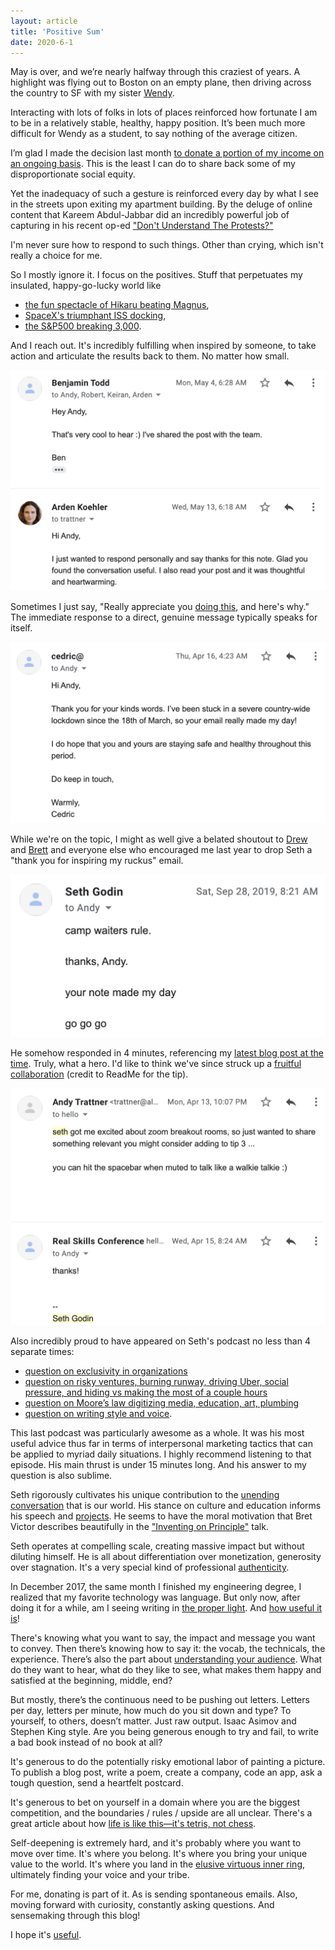 ```yaml
---
layout: article
title: 'Positive Sum'
date: 2020-6-1
---
```


May is over, and we’re nearly halfway through this craziest of years. A highlight was flying out to Boston on an empty plane, then driving across the country to SF with my sister [Wendy](https://wendytrattner.com/).

Interacting with lots of folks in lots of places reinforced how fortunate I am to be in a relatively stable, healthy, happy position. It’s been much more difficult for Wendy as a student, to say nothing of the average citizen.

I’m glad I made the decision last month [to donate a portion of my income on an ongoing basis](https://andytrattner.com/giving-what-we-can). This is the least I can do to share back some of my disproportionate social equity.

Yet the inadequacy of such a gesture is reinforced every day by what I see in the streets upon exiting my apartment building. By the deluge of online content that Kareem Abdul-Jabbar did an incredibly powerful job of capturing in his recent op-ed ["Don't Understand The Protests?"](https://www.latimes.com/opinion/story/2020-05-30/dont-understand-the-protests-what-youre-seeing-is-people-pushed-to-the-edge)

I'm never sure how to respond to such things. Other than crying, which isn't really a choice for me.

So I mostly ignore it. I focus on the positives. Stuff that perpetuates my insulated, happy-go-lucky world like
- [the fun spectacle of Hikaru beating Magnus](https://chess24.com/en/read/news/lindores-abbey-rapid-challenge-sfs-day-3-nakamura-beats-carlsen),
- [SpaceX's triumphant ISS docking](https://www.nytimes.com/2020/05/31/science/spacex-astronauts-arrival.html),
- [the S&P500 breaking 3,000](https://www.marketwatch.com/story/sp-500-index-tops-3000-for-first-time-heres-what-it-means-and-how-the-stock-market-got-here-2019-07-10).

And I reach out. It's incredibly fulfilling when inspired by someone, to take action and articulate the results back to them. No matter how small.

![](/img/80k-email.png#L)

Sometimes I just say, "Really appreciate you [doing this](https://commoncog.com/blog/career-moats-101/), and here's why." The immediate response to a direct, genuine message typically speaks for itself.

![](/img/cedric-email.png#L)

While we're on the topic, I might as well give a belated shoutout to [Drew](https://www.drewbent.com/) and [Brett](http://brettcvz.com/) and everyone else who encouraged me last year to drop Seth a "thank you for inspiring my ruckus" email.

![](/img/seth-note.png#L)

He somehow responded in 4 minutes, referencing my [latest blog post at the time](https://andytrattner.com/Two-Ws.html). Truly, what a hero. I'd like to think we've since struck up a [fruitful collaboration](https://seths.blog/zoom/) (credit to ReadMe for the tip).

![](/img/seth-zoom.png#L)

Also incredibly proud to have appeared on Seth's podcast no less than 4 separate times:
- [question on exclusivity in organizations](https://overcast.fm/+L0YWmjXmM/12:47)
- [question on risky ventures, burning runway, driving Uber, social pressure, and hiding vs making the most of a couple hours](https://overcast.fm/+L0YVBM6_k/19:36)
- [question on Moore’s law digitizing media, education, art, plumbing](https://overcast.fm/+L0YX7w7g8/20:53)
- [question on writing style and voice](https://overcast.fm/+L0YUU0rRE/16:48).

This last podcast was particularly awesome as a whole. It was his most useful advice thus far in terms of interpersonal marketing tactics that can be applied to myriad daily situations. I highly recommend listening to that episode. His main thrust is under 15 minutes long. And his answer to my question is also sublime.

Seth rigorously cultivates his unique contribution to the [unending conversation](http://kairos.technorhetoric.net/2.1/features/brent/burke.htm) that is our world. His stance on culture and education informs his speech and [projects](https://seths.blog/2014/07/thirty-years-of-projects/). He seems to have the moral motivation that Bret Victor describes beautifully in the ["Inventing on Principle"](https://vimeo.com/36579366) talk.

Seth operates at compelling scale, creating massive impact but without diluting himself. He is all about differentiation over monetization, generosity over stagnation. It's a very special kind of professional [authenticity](https://seths.blog/2017/10/defining-authenticity/).

In December 2017, the same month I finished my engineering degree, I realized that my favorite technology was language. But only now, after doing it for a while, am I seeing writing in [the proper light](https://seths.blog/2019/06/writing-not-plastics-not-wall-street/). And [how useful it is](https://www.goodreads.com/quotes/677019-if-you-are-trying-to-decide-among-a-few-people)!

There's knowing what you want to say, the impact and message you want to convey. Then there’s knowing how to say it: the vocab, the technicals, the experience. There’s also the part about [understanding your audience](https://www.influenceatwork.com/principles-of-persuasion). What do they want to hear, what do they like to see, what makes them happy and satisfied at the beginning, middle, end?

But mostly, there’s the continuous need to be pushing out letters. Letters per day, letters per minute, how much do you sit down and type? To yourself, to others, doesn’t matter. Just raw output. Isaac Asimov and Stephen King style. Are you being generous enough to try and fail, to write a bad book instead of no book at all?

It's generous to do the potentially risky emotional labor of painting a picture. To publish a blog post, write a poem, create a company, code an app, ask a tough question, send a heartfelt postcard.

It's generous to bet on yourself in a domain where you are the biggest competition, and the boundaries / rules / upside are all unclear. There's a great article about how [life is like this&mdash;it's tetris, not chess](https://medium.com/the-mission/your-life-is-tetris-stop-playing-it-like-chess-4baac6b2750d).

Self-deepening is extremely hard, and it's probably where you want to move over time. It's where you belong. It's where you bring your unique value to the world. It's where you land in the [elusive virtuous inner ring](https://www.lewissociety.org/innerring/), ultimately finding your voice and your tribe.

For me, donating is part of it. As is sending spontaneous emails. Also, moving forward with curiosity, constantly asking questions. And sensemaking through this blog!

I hope it's [useful](http://www.paulgraham.com/useful.html).
